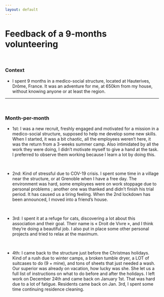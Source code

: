 ```yaml
---
layout: default
---
```


# Feedback of a 9-months volunteering

<br/>

### Context
 - I spent 9 months in a medico-social structure, located at Hauterives, Drôme, France. It was an adventure for me, at 650km from my house, without knowing anyone or at least the region.
* * *
<br/>


### Month-per-month

 - 1st: I was a new recruit, freshly engaged and motivated for a mission in a medico-social structure, supposed to help me develop some new skills. When I started, it was a bit chaotic, all the employees weren’t here, it was the return from a 3-weeks summer camp. Also intimidated by all the work they were doing, I didn’t motivate myself to give a hand at the task. I preferred to observe them working because I learn a lot by doing this.
<br/>

 - 2nd: Kind of stressful due to COV-19 crisis. I spent some time in a village near the structure, or at Grenoble when I have a free day. The environment was hard, some employees were on work stoppage due to personal problems ; another one was thanked and didn’t finish his trial period. It has caused us a tiring feeling. When the 2nd lockdown has been announced, I moved into a friend’s house.
<br/>

 - 3rd: I spent it at a refuge for cats, discovering a lot about this association and their goal. Their name is « Droit de Vivre », and I think they’re doing a beautiful job. I also put in place some other personal projects and tried to relax at the maximum.
<br/>

- 4th: I came back to the structure just before the Christmas holidays. Kind of a rush due to winter camps, a broken tumble dryer, a LOT of suitcases to do (9 + mine), and tons of sheets that just needed a wash. Our superior was already on vacation, how lucky was she. She let us a full list of instructions on what to do before and after the holidays. I left work on December 24th and came back on January 1st. That was hard due to a lot of fatigue. Residents came back on Jan. 3rd, I spent some time continuing residence cleaning.
